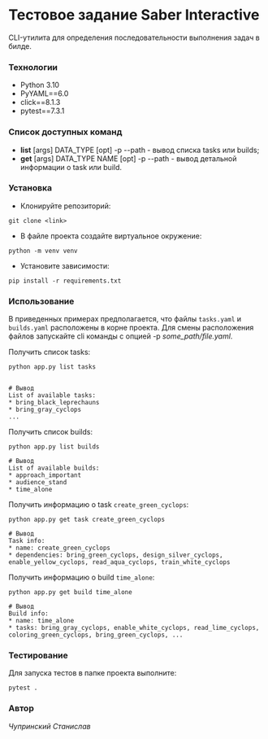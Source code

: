 # Тестовое задание Saber Interactive

CLI-утилита для определения последовательности выполнения задач в билде.

### Технологии

* Python 3.10
* PyYAML==6.0
* click==8.1.3
* pytest==7.3.1

### Список доступных команд

* **list** [args] DATA_TYPE [opt] -p --path - вывод списка tasks или builds;
* **get** [args] DATA_TYPE NAME [opt] -p --path - вывод детальной информации о task или build.

### Установка

- Клонируйте репозиторий:
```
git clone <link>
```

- В файле проекта создайте виртуальное окружение:
```
python -m venv venv
```

- Установите зависимости:
```
pip install -r requirements.txt
```

### Использование

В приведенных примерах предполагается, что файлы `tasks.yaml` и `builds.yaml` расположены в корне проекта. Для смены расположения файлов запускайте cli команды с опцией -p *some_path/file.yaml*.

Получить список tasks:
```
python app.py list tasks


# Вывод
List of available tasks:
* bring_black_leprechauns
* bring_gray_cyclops
...
```

Получить список builds:
```
python app.py list builds

# Вывод
List of available builds:
* approach_important
* audience_stand
* time_alone
```

Получить информацию о task `create_green_cyclops`:
```
python app.py get task create_green_cyclops

# Вывод
Task info:
* name: create_green_cyclops
* dependencies: bring_green_cyclops, design_silver_cyclops, enable_yellow_cyclops, read_aqua_cyclops, train_white_cyclops
```

Получить информацию о build `time_alone`:
```
python app.py get build time_alone

# Вывод
Build info:
* name: time_alone
* tasks: bring_gray_cyclops, enable_white_cyclops, read_lime_cyclops, coloring_green_cyclops, bring_green_cyclops, ...
```

### Тестирование

Для запуска тестов в папке проекта выполните:

```
pytest .
```

### Автор

*Чупринский Станислав*
